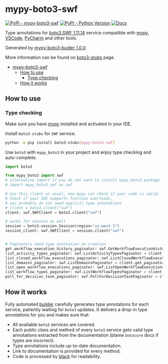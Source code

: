 # mypy-boto3-swf

[![PyPI - mypy-boto3-swf](https://img.shields.io/pypi/v/mypy-boto3-swf.svg?color=blue)](https://pypi.org/project/mypy-boto3-swf)
[![PyPI - Python Version](https://img.shields.io/pypi/pyversions/mypy-boto3-swf.svg?color=blue)](https://pypi.org/project/mypy-boto3-swf)
[![Docs](https://img.shields.io/readthedocs/mypy-boto3-builder.svg?color=blue)](https://mypy-boto3-builder.readthedocs.io/)

Type annotations for
[boto3.SWF 1.11.14](https://boto3.amazonaws.com/v1/documentation/api/1.11.14/reference/services/swf.html#SWF) service
compatible with [mypy](https://github.com/python/mypy), [VSCode](https://code.visualstudio.com/),
[PyCharm](https://www.jetbrains.com/pycharm/) and other tools.

Generated by [mypy-boto3-buider 1.0.0](https://github.com/vemel/mypy_boto3_builder).

More information can be found on [boto3-stubs](https://pypi.org/project/boto3-stubs/) page.

- [mypy-boto3-swf](#mypy-boto3-swf)
  - [How to use](#how-to-use)
    - [Type checking](#type-checking)
  - [How it works](#how-it-works)

## How to use

### Type checking

Make sure you have [mypy](https://github.com/python/mypy) installed and activated in your IDE.

Install `boto3-stubs` for `SWF` service.

```bash
python -m pip install boto3-stubs[mypy-boto3-swf]
```

Use `boto3` with `mypy_boto3` in your project and enjoy type checking and auto-complete.

```python
import boto3

from mypy_boto3 import swf
# alternative import if you do not want to install mypy_boto3 package
# import mypy_boto3_swf as swf

# Use this client as usual, now mypy can check if your code is valid.
# Check if your IDE supports function overloads,
# you probably do not need explicit type annotations
# client = boto3.client("swf")
client: swf.SWFClient = boto3.client("swf")

# works for session as well
session = boto3.session.Session(region="us-west-1")
session_client: swf.SWFClient = session.client("swf")


# Paginators need type annotation on creation
get_workflow_execution_history_paginator: swf.GetWorkflowExecutionHistoryPaginator = client.get_paginator("get_workflow_execution_history")
list_activity_types_paginator: swf.ListActivityTypesPaginator = client.get_paginator("list_activity_types")
list_closed_workflow_executions_paginator: swf.ListClosedWorkflowExecutionsPaginator = client.get_paginator("list_closed_workflow_executions")
list_domains_paginator: swf.ListDomainsPaginator = client.get_paginator("list_domains")
list_open_workflow_executions_paginator: swf.ListOpenWorkflowExecutionsPaginator = client.get_paginator("list_open_workflow_executions")
list_workflow_types_paginator: swf.ListWorkflowTypesPaginator = client.get_paginator("list_workflow_types")
poll_for_decision_task_paginator: swf.PollForDecisionTaskPaginator = client.get_paginator("poll_for_decision_task")
```

## How it works

Fully automated [builder](https://github.com/vemel/mypy_boto3_builder) carefully generates
type annotations for each service, patiently waiting for `boto3` updates. It delivers
a drop-in type annotations for you and makes sure that:

- All available `boto3` services are covered.
- Each public class and method of every `boto3` service gets valid type annotations
  extracted from the documentation (blame `botocore` docs if types are incorrect).
- Type annotations include up-to-date documentation.
- Link to documentation is provided for every method.
- Code is processed by [black](https://github.com/psf/black) for readability.